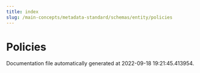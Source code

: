 ```yaml
---
title: index
slug: /main-concepts/metadata-standard/schemas/entity/policies
---
```


# Policies

Documentation file automatically generated at 2022-09-18 19:21:45.413954.
